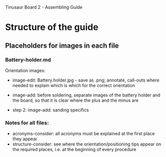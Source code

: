 Tinusaur Board 2 - Assembling Guide

# Structure of the guide

## Placeholders for images in each file

### Battery-holder.md
Orientation images:
- image-edit: Battery.holder.jpg - save as .png; annotate, call-outs where needed to explain which is which for the correct orientation
- image-add: before soldering, separate images of the battery holder and the board, so that it is clear where the plus and the minus are

- step 2: image-add: sanding specifics

### Notes for all files:
- acronyms-consider: all acronyms must be explained at the first place they appear
- structure-consider: see where the orientation/positioning tips appear on the required places, i.e. at the beginning of every procedure
